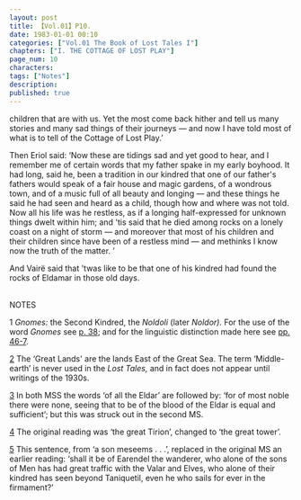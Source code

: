 ```yaml
---
layout: post
title: 【Vol.01】P10.
date: 1983-01-01 00:10
categories: ["Vol.01 The Book of Lost Tales I"]
chapters: ["I. THE COTTAGE OF LOST PLAY"]
page_num: 10
characters: 
tags: ["Notes"]
description: 
published: true
---
```


<p style="text-indent: 0;">
children that are with us. Yet the most come back hither and tell us many stories and many sad things of their journeys — and now I have told most of what is to tell of the Cottage of Lost Play.’
</p>

Then Eriol said: ‘Now these are tidings sad and yet good to hear, and I remember me of certain words that my father spake in my early boyhood. It had long, said he, been a tradition in our kindred that one of our father's fathers would speak of a fair house and magic gardens, of a wondrous town, and of a music full of all beauty and longing — and these things he said he had seen and heard as a child, though how and where was not told. Now all his life was he restless, as if a longing half-expressed for unknown things dwelt within him; and 'tis said that he died among rocks on a lonely coast on a night of storm — and moreover that most of his children and their children since have been of a restless mind — and methinks I know now the truth of the matter. ’

And Vairë said that 'twas like to be that one of his kindred had found the rocks of Eldamar in those old days.

<br>
NOTES

1   <I>Gnomes: </I>the Second Kindred, the <I>Noldoli </I>(later <I>Noldor). </I>For the use of the word <I>Gnomes </I>see [p. 38](/MiddleEarth/vol01-p38); and for the linguistic distinction made here see [pp. 46-7](MiddleEarth/vol01-p46).

[2](/MiddleEarth/vol01-p3)  The ‘Great Lands' are the lands East of the Great Sea. The term ‘Middle-earth’ is never used in the <I>Lost Tales, </I>and in fact does not appear until writings of the 1930s.

[3](/MiddleEarth/vol01-p5)  In both MSS the words ‘of all the Eldar’ are followed by: ‘for of most noble there were none, seeing that to be of the blood of the Eldar is equal and sufficient’; but this was struck out in the second MS.

[4](/MiddleEarth/vol01-p5)  The original reading was ‘the great Tirion’, changed to ‘the great tower’.

[5](/MiddleEarth/vol01-p7) This sentence, from ‘a son meseems . . .’, replaced in the original MS an earlier reading: ‘shall it be of Earendel the wanderer, who alone of the sons of Men has had great traffic with the Valar and Elves, who alone of their kindred has seen beyond Taniquetil, even he who sails for ever in the firmament?’

